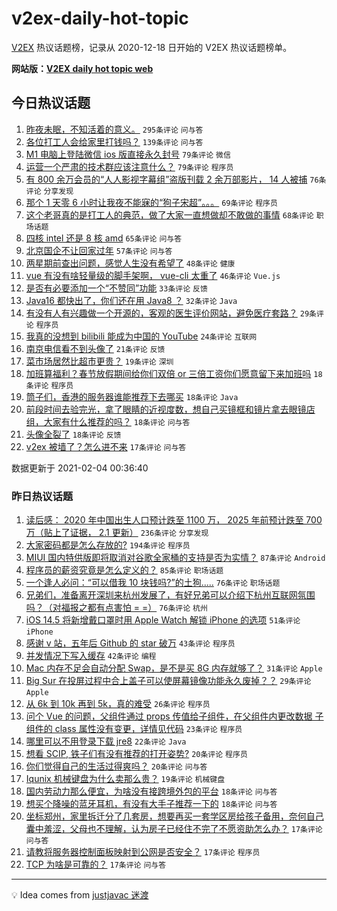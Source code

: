 # v2ex-daily-hot-topic

[V2EX](https://www.v2ex.com/) 热议话题榜，记录从 2020-12-18 日开始的 V2EX 热议话题榜单。

**网站版：[V2EX daily hot topic web](https://realleonardo.github.io/v2ex-daily-hot-topic-web/)**

## 今日热议话题

<!-- TODAY BEGIN -->

1. [昨夜未眠，不知活着的意义。](https://www.v2ex.com/t/750791) `295条评论` `问与答`
1. [各位打工人会给家里打钱吗？](https://www.v2ex.com/t/750898) `139条评论` `问与答`
1. [M1 电脑上登陆微信 ios 版直接永久封号](https://www.v2ex.com/t/750850) `79条评论` `微信`
1. [运营一个严肃的技术群应该注意什么？](https://www.v2ex.com/t/750832) `79条评论` `程序员`
1. [有 800 余万会员的“人人影视字幕组”盗版刊载 2 余万部影片， 14 人被捕](https://www.v2ex.com/t/750933) `76条评论` `分享发现`
1. [那个 1 天零 6 小时让我夜不能寐的“狗子宋超”。。。](https://www.v2ex.com/t/750958) `69条评论` `程序员`
1. [这个老哥真的是打工人的典范，做了大家一直想做却不敢做的事情](https://www.v2ex.com/t/750848) `68条评论` `职场话题`
1. [四核 intel 还是 8 核 amd](https://www.v2ex.com/t/750805) `65条评论` `问与答`
1. [北京国企不让回家过年](https://www.v2ex.com/t/750951) `57条评论` `问与答`
1. [两星期前查出问题，感觉人生没有希望了](https://www.v2ex.com/t/750816) `48条评论` `健康`
1. [vue 有没有啥轻量级的脚手架啊， vue-cli 太重了](https://www.v2ex.com/t/750830) `46条评论` `Vue.js`
1. [是否有必要添加一个“不赞同”功能](https://www.v2ex.com/t/750973) `33条评论` `反馈`
1. [Java16 都快出了，你们还在用 Java8 ？](https://www.v2ex.com/t/751042) `32条评论` `Java`
1. [有没有人有兴趣做一个开源的，客观的医生评价网站，避免医疗套路？](https://www.v2ex.com/t/751069) `29条评论` `程序员`
1. [我真的没想到 bilibili 能成为中国的 YouTube](https://www.v2ex.com/t/751071) `24条评论` `互联网`
1. [南京电信看不到头像了](https://www.v2ex.com/t/750782) `21条评论` `反馈`
1. [菜市场居然比超市更贵？](https://www.v2ex.com/t/751074) `19条评论` `深圳`
1. [加班算福利？春节放假期间给你们双倍 or 三倍工资你们愿意留下来加班吗](https://www.v2ex.com/t/750861) `18条评论` `程序员`
1. [筒子们，香港的服务器谁能推荐下去哪买](https://www.v2ex.com/t/750803) `18条评论` `Java`
1. [前段时间去验完光，拿了眼睛的近视度数，想自己买镜框和镜片拿去眼镜店组，大家有什么推荐的吗？](https://www.v2ex.com/t/750796) `18条评论` `问与答`
1. [头像全裂了](https://www.v2ex.com/t/750779) `18条评论` `反馈`
1. [v2ex 被墙了？怎么进不来](https://www.v2ex.com/t/751060) `17条评论` `问与答`

数据更新于 2021-02-04 00:36:40

<!-- TODAY END -->

### 昨日热议话题

<!-- YESTERDAY BEGIN -->

1. [读后感： 2020 年中国出生人口预计跌至 1100 万， 2025 年前预计跌至 700 万（贴上了证据， 2.1 更新）](https://www.v2ex.com/t/750565) `236条评论` `分享发现`
1. [大家密码都是怎么存放的?](https://www.v2ex.com/t/750508) `194条评论` `程序员`
1. [MIUI 国内特供版即将取消对谷歌全家桶的支持是否为实情？](https://www.v2ex.com/t/750498) `87条评论` `Android`
1. [程序员的薪资究竟是怎么定义的？](https://www.v2ex.com/t/750553) `85条评论` `职场话题`
1. [一个逢人必问：“可以借我 10 块钱吗?”的土狗.....](https://www.v2ex.com/t/750629) `76条评论` `职场话题`
1. [兄弟们，准备离开深圳来杭州发展了，有好兄弟可以介绍下杭州互联网氛围吗？（对福报之都有点害怕 = =）](https://www.v2ex.com/t/750587) `76条评论` `杭州`
1. [iOS 14.5 将新增戴口罩时用 Apple Watch 解锁 iPhone 的选项](https://www.v2ex.com/t/750486) `51条评论` `iPhone`
1. [感谢 v 站，五年后 Github 的 star 破万](https://www.v2ex.com/t/750490) `43条评论` `程序员`
1. [并发情况下写入缓存](https://www.v2ex.com/t/750489) `42条评论` `编程`
1. [Mac 内存不足会自动分配 Swap，是不是买 8G 内存就够了？](https://www.v2ex.com/t/750730) `31条评论` `Apple`
1. [Big Sur 在投屏过程中合上盖子可以使屏幕镜像功能永久废掉？？](https://www.v2ex.com/t/750673) `29条评论` `Apple`
1. [从 6k 到 10k 再到 5k，真的难受](https://www.v2ex.com/t/750623) `26条评论` `程序员`
1. [问个 Vue 的问题，父组件通过 props 传值给子组件，在父组件内更改数据 子组件的 class 属性没有变更，详情见代码](https://www.v2ex.com/t/750598) `23条评论` `程序员`
1. [哪里可以不用登录下载 jre8](https://www.v2ex.com/t/750687) `22条评论` `Java`
1. [想看 SCIP, 铁子们有没有推荐的打开姿势?](https://www.v2ex.com/t/750715) `20条评论` `程序员`
1. [你们觉得自己的生活过得爽吗？](https://www.v2ex.com/t/750653) `20条评论` `问与答`
1. [Iqunix 机械键盘为什么卖那么贵？](https://www.v2ex.com/t/750647) `19条评论` `机械键盘`
1. [国内劳动力那么便宜，为啥没有接跨境外包的平台](https://www.v2ex.com/t/750549) `18条评论` `问与答`
1. [想买个降噪的蓝牙耳机，有没有大手子推荐一下的](https://www.v2ex.com/t/750536) `18条评论` `问与答`
1. [坐标郑州，家里拆迁分了几套房，想要再买一套学区房给孩子备用，奈何自己囊中羞涩，父母也不理解，认为房子已经住不完了不愿资助怎么办？](https://www.v2ex.com/t/750696) `17条评论` `问与答`
1. [请教将服务器控制面板映射到公网是否安全？](https://www.v2ex.com/t/750688) `17条评论` `程序员`
1. [TCP 为啥是可靠的？](https://www.v2ex.com/t/750528) `17条评论` `问与答`

<!-- YESTERDAY END -->

---

💡 Idea comes from [justjavac 迷渡](https://github.com/justjavac/)
